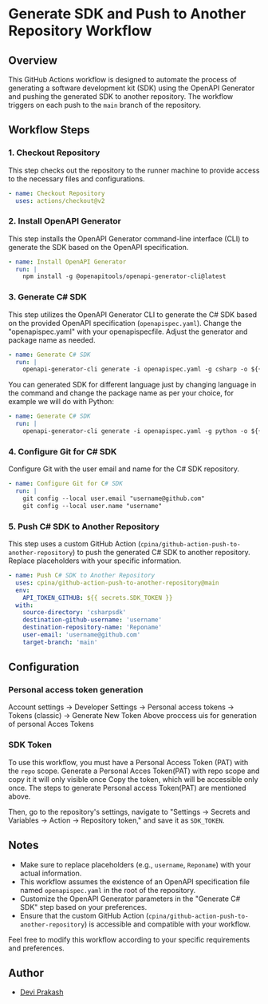 # Generate SDK and Push to Another Repository Workflow

## Overview

This GitHub Actions workflow is designed to automate the process of generating a software development kit (SDK) using the OpenAPI Generator and pushing the generated SDK to another repository. The workflow triggers on each push to the `main` branch of the repository.

## Workflow Steps

### 1. Checkout Repository

This step checks out the repository to the runner machine to provide access to the necessary files and configurations.

```yaml
- name: Checkout Repository
  uses: actions/checkout@v2
```

### 2. Install OpenAPI Generator

This step installs the OpenAPI Generator command-line interface (CLI) to generate the SDK based on the OpenAPI specification.

```yaml
- name: Install OpenAPI Generator
  run: |
    npm install -g @openapitools/openapi-generator-cli@latest
```

### 3. Generate C# SDK

This step utilizes the OpenAPI Generator CLI to generate the C# SDK based on the provided OpenAPI specification (`openapispec.yaml`). Change the "openapispec.yaml" with your openapispecfile. Adjust the generator and package name as needed. 

```yaml
- name: Generate C# SDK
  run: |
    openapi-generator-cli generate -i openapispec.yaml -g csharp -o ${{ github.workspace }}/csharpsdk --package-name CsharpSDK
```
You can generated SDK for different language just by changing language in the command and change the package name as per your choice, for example we will do with Python:
```yaml
- name: Generate C# SDK
  run: |
    openapi-generator-cli generate -i openapispec.yaml -g python -o ${{ github.workspace }}/pythonsdk --package-name PythonSDK
```


### 4. Configure Git for C# SDK

Configure Git with the user email and name for the C# SDK repository.

```yaml
- name: Configure Git for C# SDK
  run: |
    git config --local user.email "username@github.com"
    git config --local user.name "username"
```

### 5. Push C# SDK to Another Repository

This step uses a custom GitHub Action (`cpina/github-action-push-to-another-repository`) to push the generated C# SDK to another repository. Replace placeholders with your specific information.

```yaml
- name: Push C# SDK to Another Repository
  uses: cpina/github-action-push-to-another-repository@main
  env:
    API_TOKEN_GITHUB: ${{ secrets.SDK_TOKEN }}
  with:
    source-directory: 'csharpsdk'
    destination-github-username: 'username'
    destination-repository-name: 'Reponame'
    user-email: 'username@github.com'
    target-branch: 'main'
```


## Configuration

### Personal access token generation
 Account settings -> Developer Settings -> Personal access tokens -> Tokens (classic) -> Generate New Token
 Above proccess uis for generation of personal Acces Tokens

### SDK Token

To use this workflow, you must have a Personal Access Token (PAT) with the `repo` scope. Generate a Personal Acces Token(PAT) with repo scope and copy it it will only visible once Copy the token, which will be accessible only once. The steps to generate Personal access Token(PAT) are mentioned above.

Then, go to the repository's settings, navigate to "Settings -> Secrets and Variables -> Action -> Repository token," and save it as `SDK_TOKEN`.



## Notes

- Make sure to replace placeholders (e.g., `username`, `Reponame`) with your actual information.
- This workflow assumes the existence of an OpenAPI specification file named `openapispec.yaml` in the root of the repository.
- Customize the OpenAPI Generator parameters in the "Generate C# SDK" step based on your preferences.
- Ensure that the custom GitHub Action (`cpina/github-action-push-to-another-repository`) is accessible and compatible with your workflow.

Feel free to modify this workflow according to your specific requirements and preferences.

## Author

- [Devi Prakash](https://github.com/dprakash2101)
